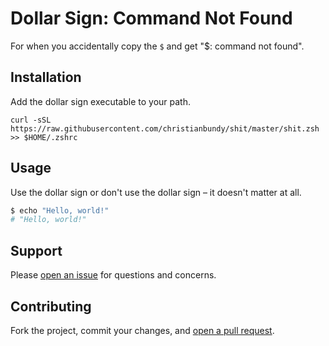 Dollar Sign: Command Not Found
=============================

For when you accidentally copy the `$` and get "$: command not found".


## Installation

Add the dollar sign executable to your path.

```
curl -sSL https://raw.githubusercontent.com/christianbundy/shit/master/shit.zsh >> $HOME/.zshrc
```

## Usage

Use the dollar sign or don't use the dollar sign – it doesn't matter at all.

```sh
$ echo "Hello, world!"
# "Hello, world!"
```

## Support

Please [open an issue](https://github.com/christianbundy/shit/dollar-sign-command-not-found/new) for questions and concerns.

## Contributing

Fork the project, commit your changes, and [open a pull request](https://github.com/christianbundy/dollar-sign-command-not-found/compare/).
